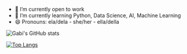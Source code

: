 - 🔭 I’m currently open to work
- 🌱 I’m currently learning Python, Data Science, AI, Machine Learning
- 😄 Pronouns: ela/dela - she/her - ella/della

![Gabi's GitHub stats](https://github-readme-stats.vercel.app/api?username=gabrielamagalhaes&theme=tokyonight&show_icons=true)

[![Top Langs](https://github-readme-stats.vercel.app/api/top-langs/?username=gabrielamagalhaes&layout=compact&theme=tokyonight&show_icons=true)](https://github.com/anuraghazra/github-readme-stats)
